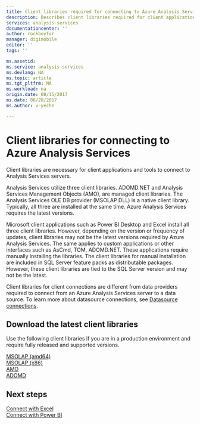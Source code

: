 ```yaml
---
title: Client libraries required for connecting to Azure Analysis Services | Azure
description: Describes client libraries required for client applications and tools to connect Azure Analysis Services
services: analysis-services
documentationcenter: ''
author: rockboyfor
manager: digimobile
editor: ''
tags: ''

ms.assetid: 
ms.service: analysis-services
ms.devlang: NA
ms.topic: article
ms.tgt_pltfrm: NA
ms.workload: na
origin.date: 08/15/2017
ms.date: 08/28/2017
ms.author: v-yeche

---
```


# Client libraries for connecting to Azure Analysis Services

Client libraries are necessary for client applications and tools to connect to Analysis Services servers. 

Analysis Services utilize three client libraries. ADOMD.NET and Analysis Services Management Objects (AMO), are managed client libraries. The Analysis Services OLE DB provider (MSOLAP DLL) is a native client library. Typically, all three are installed at the same time. Azure Analysis Services requires the latest versions. 

Microsoft client applications such as Power BI Desktop and Excel install all three client libraries. However, depending on the version or frequency of updates, client libraries may not be the latest versions required by Azure Analysis Services. The same applies to custom applications or other interfaces such as AsCmd, TOM, ADOMD.NET. These applications require manually installing the libraries. The client libraries for manual installation are included in SQL Server feature packs as distributable packages. However, these client libraries are tied to the SQL Server version and may not be the latest.  

Client libraries for client connections are different from data providers required to connect from an Azure Analysis Services server to a data source. To learn more about datasource connections, see [Datasource connections](analysis-services-datasource.md).

## Download the latest client libraries  
Use the following client libraries if you are in a production environment and require fully released and supported versions.

[MSOLAP (amd64)](https://go.microsoft.com/fwlink/?linkid=829576)</br>
[MSOLAP (x86)](https://go.microsoft.com/fwlink/?linkid=829575)</br>
[AMO](https://go.microsoft.com/fwlink/?linkid=829578)</br>
[ADOMD](https://go.microsoft.com/fwlink/?linkid=829577)</br>

## Next steps
[Connect with Excel](analysis-services-connect-excel.md)    
[Connect with Power BI](analysis-services-connect-pbi.md)

<!--Update_Description: update meta properties -->